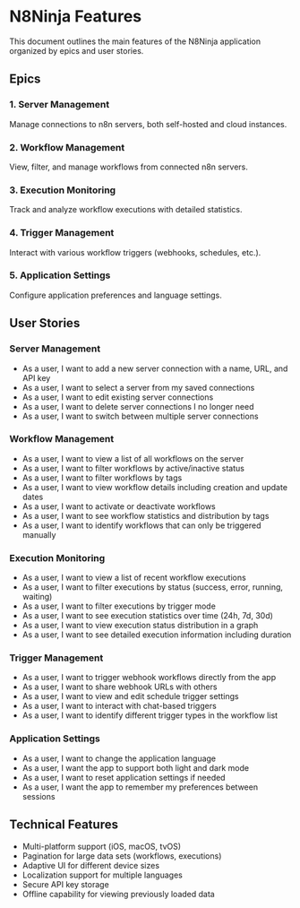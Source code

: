# N8Ninja Features

This document outlines the main features of the N8Ninja application organized by epics and user stories.

## Epics

### 1. Server Management
Manage connections to n8n servers, both self-hosted and cloud instances.

### 2. Workflow Management
View, filter, and manage workflows from connected n8n servers.

### 3. Execution Monitoring
Track and analyze workflow executions with detailed statistics.

### 4. Trigger Management
Interact with various workflow triggers (webhooks, schedules, etc.).

### 5. Application Settings
Configure application preferences and language settings.

## User Stories

### Server Management
- As a user, I want to add a new server connection with a name, URL, and API key
- As a user, I want to select a server from my saved connections
- As a user, I want to edit existing server connections
- As a user, I want to delete server connections I no longer need
- As a user, I want to switch between multiple server connections

### Workflow Management
- As a user, I want to view a list of all workflows on the server
- As a user, I want to filter workflows by active/inactive status
- As a user, I want to filter workflows by tags
- As a user, I want to view workflow details including creation and update dates
- As a user, I want to activate or deactivate workflows
- As a user, I want to see workflow statistics and distribution by tags
- As a user, I want to identify workflows that can only be triggered manually

### Execution Monitoring
- As a user, I want to view a list of recent workflow executions
- As a user, I want to filter executions by status (success, error, running, waiting)
- As a user, I want to filter executions by trigger mode
- As a user, I want to see execution statistics over time (24h, 7d, 30d)
- As a user, I want to view execution status distribution in a graph
- As a user, I want to see detailed execution information including duration

### Trigger Management
- As a user, I want to trigger webhook workflows directly from the app
- As a user, I want to share webhook URLs with others
- As a user, I want to view and edit schedule trigger settings
- As a user, I want to interact with chat-based triggers
- As a user, I want to identify different trigger types in the workflow list

### Application Settings
- As a user, I want to change the application language
- As a user, I want the app to support both light and dark mode
- As a user, I want to reset application settings if needed
- As a user, I want the app to remember my preferences between sessions

## Technical Features

- Multi-platform support (iOS, macOS, tvOS)
- Pagination for large data sets (workflows, executions)
- Adaptive UI for different device sizes
- Localization support for multiple languages
- Secure API key storage
- Offline capability for viewing previously loaded data
